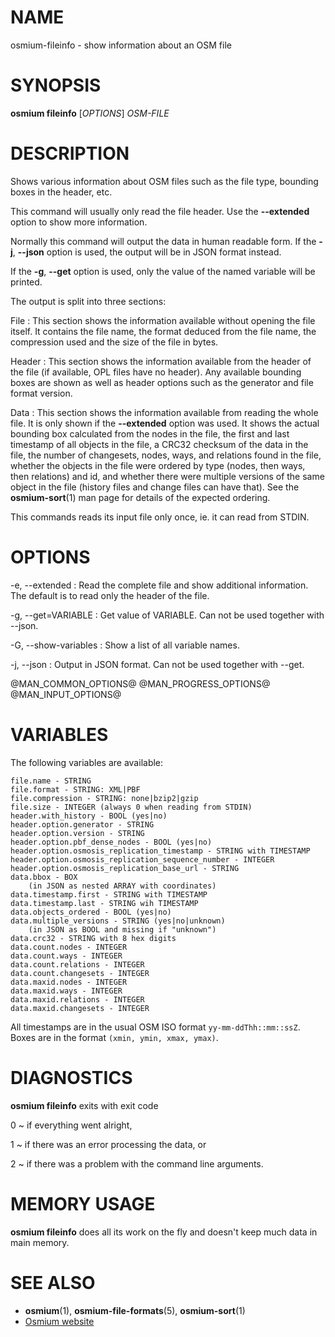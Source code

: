
# NAME

osmium-fileinfo - show information about an OSM file


# SYNOPSIS

**osmium fileinfo** \[*OPTIONS*\] *OSM-FILE*


# DESCRIPTION

Shows various information about OSM files such as the file type, bounding boxes
in the header, etc.

This command will usually only read the file header. Use the **--extended**
option to show more information.

Normally this command will output the data in human readable form. If the
**-j**, **--json** option is used, the output will be in JSON format instead.

If the **-g**, **--get** option is used, only the value of the named variable
will be printed.

The output is split into three sections:

File
:   This section shows the information available without opening the
    file itself. It contains the file name, the format deduced from the
    file name, the compression used and the size of the file in bytes.

Header
:   This section shows the information available from the header of
    the file (if available, OPL files have no header). Any available
    bounding boxes are shown as well as header options such as the
    generator and file format version.

Data
:   This section shows the information available from reading the whole
    file. It is only shown if the **--extended** option was used. It
    shows the actual bounding box calculated from the nodes in the file,
    the first and last timestamp of all objects in the file, a CRC32
    checksum of the data in the file, the number of changesets, nodes,
    ways, and relations found in the file, whether the objects in the
    file were ordered by type (nodes, then ways, then relations) and
    id, and whether there were multiple versions of the same object in
    the file (history files and change files can have that). See the
    **osmium-sort**(1) man page for details of the expected ordering.

This commands reads its input file only once, ie. it can read from STDIN.

# OPTIONS

-e, --extended
:   Read the complete file and show additional information. The default
    is to read only the header of the file.

-g, --get=VARIABLE
:   Get value of VARIABLE. Can not be used together with --json.

-G, --show-variables
:   Show a list of all variable names.

-j, --json
:   Output in JSON format. Can not be used together with --get.

@MAN_COMMON_OPTIONS@
@MAN_PROGRESS_OPTIONS@
@MAN_INPUT_OPTIONS@

# VARIABLES

The following variables are available:

    file.name - STRING
    file.format - STRING: XML|PBF
    file.compression - STRING: none|bzip2|gzip
    file.size - INTEGER (always 0 when reading from STDIN)
    header.with_history - BOOL (yes|no)
    header.option.generator - STRING
    header.option.version - STRING
    header.option.pbf_dense_nodes - BOOL (yes|no)
    header.option.osmosis_replication_timestamp - STRING with TIMESTAMP
    header.option.osmosis_replication_sequence_number - INTEGER
    header.option.osmosis_replication_base_url - STRING
    data.bbox - BOX
        (in JSON as nested ARRAY with coordinates)
    data.timestamp.first - STRING with TIMESTAMP
    data.timestamp.last - STRING wih TIMESTAMP
    data.objects_ordered - BOOL (yes|no)
    data.multiple_versions - STRING (yes|no|unknown)
        (in JSON as BOOL and missing if "unknown")
    data.crc32 - STRING with 8 hex digits
    data.count.nodes - INTEGER
    data.count.ways - INTEGER
    data.count.relations - INTEGER
    data.count.changesets - INTEGER
    data.maxid.nodes - INTEGER
    data.maxid.ways - INTEGER
    data.maxid.relations - INTEGER
    data.maxid.changesets - INTEGER

All timestamps are in the usual OSM ISO format `yy-mm-ddThh::mm::ssZ`. Boxes
are in the format `(xmin, ymin, xmax, ymax)`.


# DIAGNOSTICS

**osmium fileinfo** exits with exit code

0
  ~ if everything went alright,

1
  ~ if there was an error processing the data, or

2
  ~ if there was a problem with the command line arguments.


# MEMORY USAGE

**osmium fileinfo** does all its work on the fly and doesn't keep much data in
main memory.


# SEE ALSO

* **osmium**(1), **osmium-file-formats**(5), **osmium-sort**(1)
* [Osmium website](http://osmcode.org/osmium-tool/)

